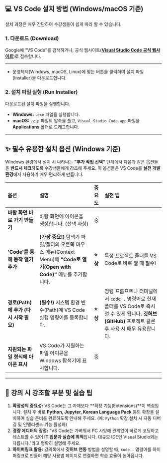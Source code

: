 

## 💻 VS Code 설치 방법 (Windows/macOS 기준)

설치 과정은 매우 간단하여 수강생들이 쉽게 따라 할 수 있습니다.

### 1. 다운로드 (Download)
Google에 "VS Code"를 검색하거나, 공식 웹사이트(**[Visual Studio Code 공식 웹사이트](https://code.visualstudio.com/)**)로 접속합니다.
* ****
* 운영체제(Windows, macOS, Linux)에 맞는 버튼을 클릭하여 설치 파일(Installer)을 다운로드합니다.

### 2. 설치 파일 실행 (Run Installer)
다운로드된 설치 파일을 실행합니다.

* **Windows:** `.exe` 파일을 실행합니다.
* **macOS:** `.zip` 파일의 압축을 풀고, `Visual Studio Code.app` 파일을 **Applications** 폴더로 드래그합니다.

---

## ✨ 필수 유용한 설치 옵션 (Windows 기준)

Windows 환경에서 설치 시 나타나는 **"추가 작업 선택"** 단계에서 다음과 같은 옵션들을 **반드시 체크**하도록 수강생들에게 강조해 주세요. 이 옵션들은 VS Code를 **실전 개발 환경**에서 사용하기 매우 편리하게 만듭니다.

| 옵션 | 설명 | 중요도 | 실전 팁 |
| :--- | :--- | :--- | :--- |
| **바탕 화면 바로 가기 만들기** | 바탕 화면에 아이콘을 생성합니다. (선택 사항) | 중 | |
| **'Code'를 통해 동작 열기 추가** | **(가장 중요!)** 탐색기 파일/폴더의 오른쪽 마우스 메뉴(Context Menu)에 **"Code로 열기(Open with Code)"** 메뉴를 추가합니다. | **⭐상** | 특정 프로젝트 폴더를 VS Code로 바로 열 때 필수! |
| **경로(Path)에 추가 (다시 시작 필요)** | **(필수!)** 시스템 환경 변수(Path)에 VS Code 실행 명령어를 등록합니다. | **⭐상** | 명령 프롬프트나 터미널에서 `code .` 명령어로 현재 폴더를 VS Code로 즉시 열 수 있게 됩니다. **깃허브(GitHub)** 프로젝트 클론 후 사용 시 매우 유용합니다. |
| **지원되는 파일 형식에 아이콘 표시** | VS Code가 지원하는 파일 아이콘을 Windows 탐색기에 표시합니다. | 중 | |

---

## 🚀 강의 시 강조할 부분 및 실습 팁

1.  **확장성의 중요성:** VS Code는 그 자체보다 **확장 기능(Extensions)**이 핵심입니다. 설치 후 바로 **Python, Jupyter, Korean Language Pack** 등의 확장을 설치하여 실습 준비를 완료하도록 안내해 주세요. (예: `Python` 확장 설치 시 자동 디버깅 및 인텔리센스 기능 활성화)
2.  **경량 에디터의 장점:** "VS Code는 가벼워서 PC 사양에 관계없이 빠르게 코딩하고 테스트할 수 있어 **IT 입문과 실습에 최적**입니다. 대규모 IDE인 Visual Studio와는 다릅니다."라고 명확히 설명해 주세요.
3.  **하이퍼링크 활용:** 강의록에서 **깃허브 연동** 방법을 설명할 때, `code .` 명령어를 하이퍼링크로 만들어 해당 사용법 페이지로 연결하면 학습 효율이 높아집니다.
